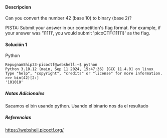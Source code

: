 #### Descripcion
Can you convert the number 42 (base 10) to binary (base 2)?

PISTA: Submit your answer in our competition's flag format. For example, if your answer was '11111', you would submit 'picoCTF{11111}' as the flag.
#### Solución 1
Python
```
RepugnamShip33-picoctf@webshell:~$ python
Python 3.10.12 (main, Sep 11 2024, 15:47:36) [GCC 11.4.0] on linux
Type "help", "copyright", "credits" or "license" for more information.
>>> bin(42)[2:]
'101010'
```
##### Notas Adicionales
Sacamos el bin usando python.
Usando el binario nos da el resultado
##### Referencias

https://webshell.picoctf.org/